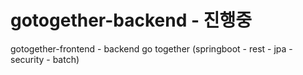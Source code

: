 # gotogether-backend - 진행중
gotogether-frontend - backend go together (springboot - rest - jpa - security - batch) 

